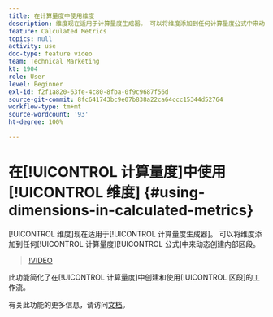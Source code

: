 ```yaml
---
title: 在计算量度中使用维度
description: 维度现在适用于计算量度生成器。 可以将维度添加到任何计算量度公式中来动态创建内部区段。
feature: Calculated Metrics
topics: null
activity: use
doc-type: feature video
team: Technical Marketing
kt: 1904
role: User
level: Beginner
exl-id: f2f1a820-63fe-4c80-8fba-0f9c9687f56d
source-git-commit: 8fc641743bc9e07b838a22ca64ccc15344d52764
workflow-type: tm+mt
source-wordcount: '93'
ht-degree: 100%

---
```


# 在[!UICONTROL 计算量度]中使用[!UICONTROL 维度] {#using-dimensions-in-calculated-metrics}

[!UICONTROL 维度]现在适用于[!UICONTROL 计算量度生成器]。 可以将维度添加到任何[!UICONTROL 计算量度][!UICONTROL 公式]中来动态创建内部区段。

>[!VIDEO](https://video.tv.adobe.com/v/23723/?quality=12&learn=on)

此功能简化了在[!UICONTROL 计算量度]中创建和使用[!UICONTROL 区段]的工作流。

有关此功能的更多信息，请访问[文档](https://experienceleague.adobe.com/docs/analytics/components/calculated-metrics/calcmetric-workflow/cm-build-metrics.html?lang=zh-Hans)。
